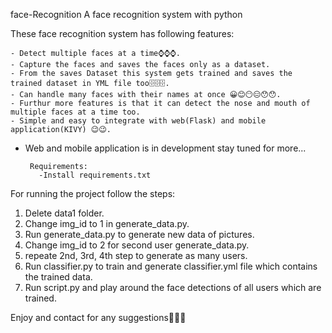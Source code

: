 face-Recognition
A face recognition system with python

These face recognition system has following features:

    - Detect multiple faces at a time⌚⌚⌚.
    - Capture the faces and saves the faces only as a dataset.
    - From the saves Dataset this system gets trained and saves the trained dataset in YML file too🗄🗄🗄.
    - Can handle many faces with their names at once 😀😊😶😑😯😯.
    - Furthur more features is that it can detect the nose and mouth of multiple faces at a time too.
    - Simple and easy to integrate with web(Flask) and mobile application(KIVY) 😉😉.

- Web and mobile application is in development stay tuned for more...

       Requirements:
         -Install requirements.txt    

For running the project follow the steps:
1.   Delete data1 folder.
2.   Change img_id to 1 in generate_data.py.
3.   Run generate_data.py to generate new data of pictures.
4.   Change img_id to 2 for second user generate_data.py.
5.   repeate 2nd, 3rd, 4th step to generate as many users.
6.   Run classifier.py to train and generate classifier.yml file which contains the trained data.
7.   Run script.py and play around the face detections of all users which are trained.

Enjoy and contact for any suggestions🚀🚀🚀

